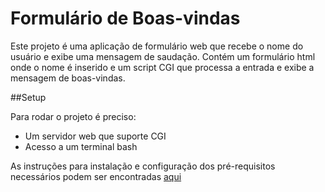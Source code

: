 # Formulário de Boas-vindas

Este projeto é uma aplicação de formulário web que recebe o nome do usuário e exibe uma mensagem de saudação.
Contém um formulário html onde o nome é inserido e um script CGI que processa a entrada e exibe a mensagem de boas-vindas.

##Setup

Para rodar o projeto é preciso:

- Um servidor web que suporte CGI
- Acesso a um terminal bash

As instruções para instalação e configuração dos pré-requisitos necessários podem ser encontradas [aqui](https://github.com/mi1048/FPS_AV2_Grupo3_CGI/blob/main/README.md)
